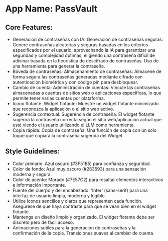 # **App Name**: PassVault

## Core Features:

- Generación de contraseñas con IA: Generación de contraseñas seguras: Genere contraseñas aleatorias y seguras basadas en los criterios especificados por el usuario, aprovechando la IA para garantizar una seguridad y complejidad óptimas, eligiendo una contraseña difícil de adivinar basada en la heurística de descifrado de contraseñas. Uso de una herramienta para generar la contraseña.
- Bóveda de contraseñas: Almacenamiento de contraseñas: Almacene de forma segura las contraseñas generadas mediante cifrado con autenticación biométrica y con código pin para desbloquear.
- Cambio de cuenta: Administración de cuentas: Vincule las contraseñas almacenadas a cuentas de sitios web o aplicaciones específicas, lo que permite tener varias cuentas por plataforma.
- Icono flotante: Widget flotante: Muestre un widget flotante minimizado que reconozca la aplicación o el sitio web activo.
- Sugerencia contextual: Sugerencia de contraseña: El widget flotante sugerirá la contraseña correcta según el sitio web/aplicación actual que esté viendo el usuario utilizando el LLM como herramienta.
- Copia rápida: Copia de contraseña: Una función de copia con un solo toque que copiará la contraseña sugerida del Widget

## Style Guidelines:

- Color primario: Azul oscuro (#3F51B5) para confianza y seguridad.
- Color de fondo: Azul muy oscuro (#283593) para una sensación moderna y segura.
- Color de acento: Morado (#7E57C2) para resaltar elementos interactivos e información importante.
- Fuente del cuerpo y del encabezado: 'Inter' (sans-serif) para una interfaz de usuario limpia, moderna y legible.
- Utilice iconos sencillos y claros que representen cada función. Asegúrese de que haya contraste para que se vean bien en el widget flotante.
- Mantenga un diseño limpio y organizado. El widget flotante debe ser discreto pero de fácil acceso.
- Animaciones sutiles para la generación de contraseñas y la confirmación de la copia. Transiciones suaves al cambiar de cuenta.